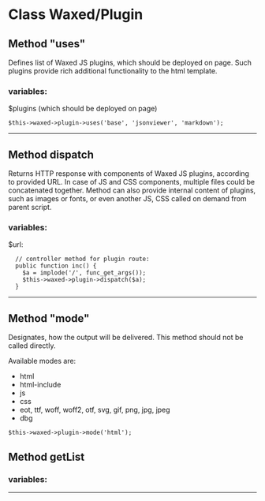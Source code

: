 # Class Waxed/Plugin



## Method "uses"
Defines list of Waxed JS plugins, which should be deployed on page.
Such plugins provide rich additional functionality to the html template.

### variables:
$plugins (which should be deployed on page)

```
$this->waxed->plugin->uses('base', 'jsonviewer', 'markdown');

```

---


## Method dispatch
Returns HTTP response with components of Waxed JS plugins, according to provided URL.
In case of JS and CSS components, multiple files could be concatenated together.
Method can also provide internal content of plugins, such as images or fonts,
or even another JS, CSS called on demand from parent script.

### variables:
$url:

```
  // controller method for plugin route:
  public function inc() {
    $a = implode('/', func_get_args());
    $this->waxed->plugin->dispatch($a);
  }

```



---



## Method "mode"
Designates, how the output will be delivered.
This method should not be called directly.

Available modes are:

- html
- html-include
- js
- css
- eot, ttf, woff, woff2, otf, svg, gif, png, jpg, jpeg
- dbg

```
$this->waxed->plugin->mode('html');

```



## Method getList

### variables:

---
